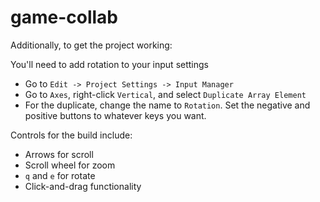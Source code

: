 # game-collab

Additionally, to get the project working:

You'll need to add rotation to your input settings
- Go to `Edit -> Project Settings -> Input Manager`
- Go to `Axes`, right-click `Vertical`, and select `Duplicate Array Element`
- For the duplicate, change the name to `Rotation`. Set the negative and positive buttons to whatever keys you want.

Controls for the build include:
- Arrows for scroll
- Scroll wheel for zoom
- `q` and `e` for rotate
- Click-and-drag functionality
